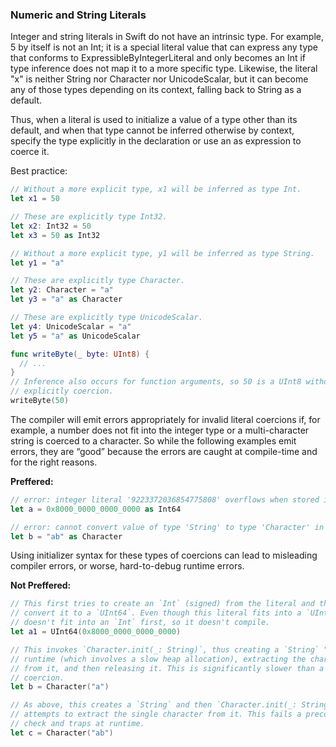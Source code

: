 
### Numeric and String Literals
Integer and string literals in Swift do not have an intrinsic type. For example, 5 by itself is not an Int; it is a special literal value that can express any type that conforms to ExpressibleByIntegerLiteral and only becomes an Int if type inference does not map it to a more specific type. Likewise, the literal "x" is neither String nor Character nor UnicodeScalar, but it can become any of those types depending on its context, falling back to String as a default.

Thus, when a literal is used to initialize a value of a type other than its default, and when that type cannot be inferred otherwise by context, specify the type explicitly in the declaration or use an as expression to coerce it.

Best practice:
```swift
// Without a more explicit type, x1 will be inferred as type Int.
let x1 = 50

// These are explicitly type Int32.
let x2: Int32 = 50
let x3 = 50 as Int32

// Without a more explicit type, y1 will be inferred as type String.
let y1 = "a"

// These are explicitly type Character.
let y2: Character = "a"
let y3 = "a" as Character

// These are explicitly type UnicodeScalar.
let y4: UnicodeScalar = "a"
let y5 = "a" as UnicodeScalar

func writeByte(_ byte: UInt8) {
  // ...
}
// Inference also occurs for function arguments, so 50 is a UInt8 without
// explicitly coercion.
writeByte(50)
```
The compiler will emit errors appropriately for invalid literal coercions if, for example, a number does not fit into the integer type or a multi-character string is coerced to a character. So while the following examples emit errors, they are “good” because the errors are caught at compile-time and for the right reasons.

**Preffered:**

```swift
// error: integer literal '9223372036854775808' overflows when stored into 'Int64'
let a = 0x8000_0000_0000_0000 as Int64

// error: cannot convert value of type 'String' to type 'Character' in coercion
let b = "ab" as Character
```

Using initializer syntax for these types of coercions can lead to misleading compiler errors, or worse, hard-to-debug runtime errors.

**Not Preffered:**
```swift
// This first tries to create an `Int` (signed) from the literal and then
// convert it to a `UInt64`. Even though this literal fits into a `UInt64`, it
// doesn't fit into an `Int` first, so it doesn't compile.
let a1 = UInt64(0x8000_0000_0000_0000)

// This invokes `Character.init(_: String)`, thus creating a `String` "a" at
// runtime (which involves a slow heap allocation), extracting the character
// from it, and then releasing it. This is significantly slower than a proper
// coercion.
let b = Character("a")

// As above, this creates a `String` and then `Character.init(_: String)`
// attempts to extract the single character from it. This fails a precondition
// check and traps at runtime.
let c = Character("ab")
```
